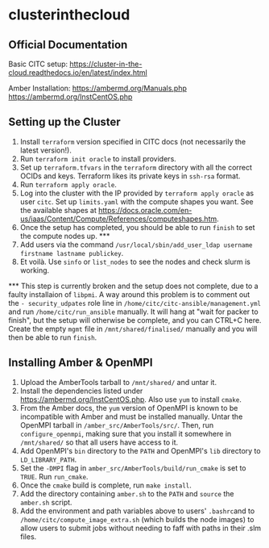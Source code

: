 # clusterinthecloud

## Official Documentation

Basic CITC setup:
https://cluster-in-the-cloud.readthedocs.io/en/latest/index.html

Amber Installation:
https://ambermd.org/Manuals.php
https://ambermd.org/InstCentOS.php

## Setting up the Cluster

1) Install `terraform` version specified in CITC docs (not necessarily the latest version!).
2) Run `terraform init oracle` to install providers.
3) Set up `terraform.tfvars` in the `terraform` directory with all the correct OCIDs and keys. Terraform likes its private keys in `ssh-rsa` format.
4) Run `terraform apply oracle`.
5) Log into the cluster with the IP provided by `terraform apply oracle` as user `citc`. Set up `limits.yaml` with the compute shapes you want. See the available shapes at https://docs.oracle.com/en-us/iaas/Content/Compute/References/computeshapes.htm.
6) Once the setup has completed, you should be able to run `finish` to set the compute nodes up. ***
7) Add users via the command `/usr/local/sbin/add_user_ldap username firstname lastname publickey`.
8) Et voilà. Use `sinfo` or `list_nodes` to see the nodes and check slurm is working.

*** This step is currently broken and the setup does not complete, due to a faulty installaion of `libpmi`. A way around this problem is to comment out the `- security_udpates` role line in `/home/citc/citc-ansible/management.yml` and run `/home/citc/run_ansible` manually. It will hang at "wait for packer to finish", but the setup will otherwise be complete, and you can CTRL+C here. Create the empty `mgmt` file in `/mnt/shared/finalised/` manually and you will then be able to run `finish`.

## Installing Amber & OpenMPI

1) Upload the AmberTools tarball to `/mnt/shared/` and untar it. 
2) Install the dependencies listed under https://ambermd.org/InstCentOS.php. Also use `yum` to install `cmake`. 
3) From the Amber docs, the `yum` version of OpenMPI is known to be incompatible with Amber and must be installed manually. Untar the OpenMPI tarball in `/amber_src/AmberTools/src/`. Then, run `configure_openmpi`, making sure that you install it somewhere in `/mnt/shared/` so that all users have access to it.
4) Add OpenMPI's `bin` directory to the `PATH` and OpenMPI's `lib` directory to `LD_LIBRARY_PATH`.
5) Set the `-DMPI` flag in `amber_src/AmberTools/build/run_cmake` is set to `TRUE`. Run `run_cmake`.
6) Once the `cmake` build is complete, run `make install`.
7) Add the directory containing `amber.sh` to the `PATH` and `source` the `amber.sh` script.
8) Add the environment and path variables above to users' `.bashrc`and to `/home/citc/compute_image_extra.sh` (which builds the node images) to allow users to submit jobs without needing to faff with paths in their .slm files.
